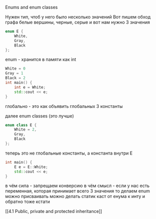 Enums and enum classes

Нужен тип, чтоб у него было несколько значений
Вот пишем обход графа
белые вершины, черные, серые
и вот нам нужно 3 значения
```cpp
enum E {
	White,
	Gray,
	Black
};
```
enum - хранится в памяти как int

```cpp
White = 0
Gray = 1
Black = 2
int main() {
	int e = White;
	std::cout << e;
}
```

глобально - это как объявить глобальных 3 константы

далее enum classes (это лучше)
```cpp
enum class E {
	White = 2,
	Gray,
	Black
};
```
теперь это не глобальные константы, а константа внутри E
```cpp
int main() {
	E e = E::White;
	std::cout << e;
}
```
в чём сила - запрещаем конверсию
в чём смысл - если у нас есть переменная, которая принимает всего 3 значения
то делаем enum
можно присваивать
можно делать статик каст от енума к инту
и обратно тоже кстати

[[4.1 Public, private and protected inheritance]]
